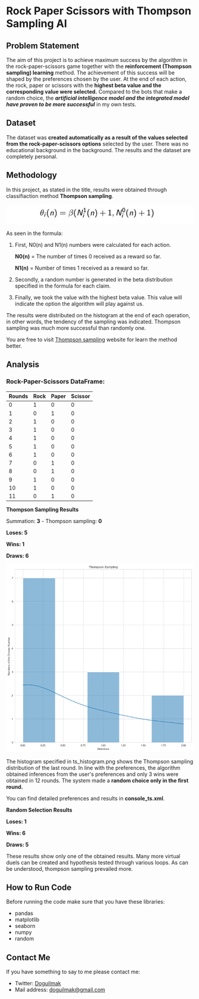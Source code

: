 
# Rock Paper Scissors with Thompson Sampling AI

## Problem Statement

The aim of this project is to achieve maximum success by the algorithm in the rock-paper-scissors game together with the **reinforcement (Thompson sampling) learning** method. The achievement of this success will be shaped by the preferences chosen by the user. At the end of each action, the rock, paper or scissors with the **highest beta value and the corresponding value were selected.** Compared to the bots that make a random choice, the ***artificial intelligence model and the integrated model have proven to be more successful*** in my own tests.

## Dataset

The dataset was **created automatically as a result of the values selected from the rock-paper-scissors options** selected by the user. There was no educational background in the background. The results and the dataset are completely personal.

## Methodology

In this project, as stated in the title, results were obtained through classifiaction method **Thompson sampling**. 

![thompson_equation](equation.jpg)

As seen in the formula:

1. First, N0(n) and N1(n) numbers were calculated for each action.

	**N0(n)** = The number of times 0 received as a reward so far.

	**N1(n)** = Number of times 1 received as a reward so far.

2. Secondly, a random number is generated in the beta distribution specified in the formula for each claim.

3. Finally, we took the value with the highest beta value. This value will indicate the option the algorithm will play against us.

The results were distributed on the histogram at the end of each operation, in other words, the tendency of the sampling was indicated. Thompson sampling was much more successful than randomly one.

You are free to visit [Thompson sampling](https://en.wikipedia.org/wiki/Thompson_sampling) website for learn the method better.

## Analysis

### Rock-Paper-Scissors DataFrame:

| Rounds | Rock | Paper | Scissor |
|--|--|--|--|
| 0 | 1 | 0 | 0 |
| 1 | 0 | 1 | 0 |
| 2 | 1 | 0 | 0 |
| 3 | 1 | 0 | 0 |
| 4 | 1 | 0 | 0 |
| 5 | 1 | 0 | 0 |
| 6 | 1 | 0 | 0 |
| 7 | 0 | 1 | 0 |
| 8 | 0 | 1 | 0 |
| 9 | 1 | 0 | 0 |
| 10 | 1 | 0 | 0 |
| 11 | 0 | 1 | 0 |

**Thompson Sampling Results**

Summation: **3** - Thompson sampling: **0**

**Loses: 5**

**Wins: 1**

**Draws: 6**

![ts_histogram](Plot/ts_histogram.png)

The histogram specified in ts_histogram.png shows the Thompson sampling distribution of the last round. In line with the preferences, the algorithm obtained inferences from the user's preferences and only 3 wins were obtained in 12 rounds. The system made a **random choice only in the first round.**

You can find detailed preferences and results in **console_ts.xml**.

**Random Selection Results**

**Loses: 1**

**Wins: 6**

**Draws: 5**

These results show only one of the obtained results. Many more virtual duels can be created and hypothesis tested through various loops. As can be understood, thompson sampling prevailed more.

## How to Run Code

Before running the code make sure that you have these libraries:

 - pandas 
 - matplotlib
 - seaborn
 - numpy
 - random
    
## Contact Me

If you have something to say to me please contact me: 

 - Twitter: [Doguilmak](https://twitter.com/Doguilmak) 
 - Mail address: doguilmak@gmail.com
 